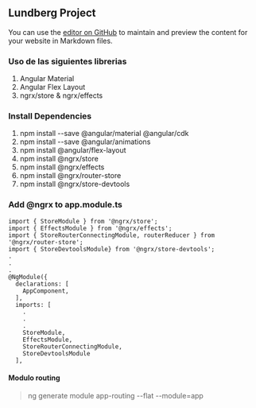 ## Lundberg Project
You can use the [editor on GitHub](https://github.com/jesusvillamarin/Lundberg-project/edit/master/README.md) to maintain and preview the content for your website in Markdown files.

### Uso de las siguientes librerias 
1. Angular Material
2. Angular Flex Layout
3. ngrx/store & ngrx/effects

### Install Dependencies
1. npm install --save @angular/material @angular/cdk
2. npm install --save @angular/animations
3. npm install @angular/flex-layout
4. npm install @ngrx/store
5. npm install @ngrx/effects
6. npm install @ngrx/router-store
7. npm install @ngrx/store-devtools 

### Add @ngrx to app.module.ts
```
import { StoreModule } from '@ngrx/store';
import { EffectsModule } from '@ngrx/effects';
import { StoreRouterConnectingModule, routerReducer } from '@ngrx/router-store';
import { StoreDevtoolsModule} from '@ngrx/store-devtools';
.
.
.
@NgModule({
  declarations: [
    AppComponent,
  ],
  imports: [
    .
    .
    .
    StoreModule,
    EffectsModule,
    StoreRouterConnectingModule,
    StoreDevtoolsModule
  ],

```



#### Modulo routing
> ng generate module app-routing --flat --module=app

